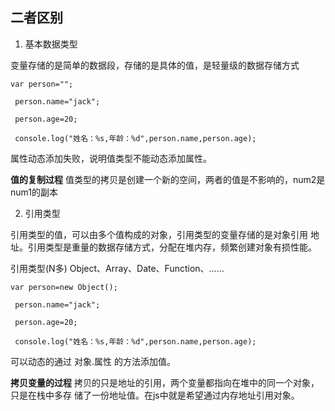 ## 二者区别
1. 基本数据类型

变量存储的是简单的数据段，存储的是具体的值，是轻量级的数据存储方式

	var person="";

	 person.name="jack";

	 person.age=20;

	 console.log("姓名：%s,年龄：%d",person.name,person.age);
属性动态添加失败，说明值类型不能动态添加属性。

**值的复制过程**
值类型的拷贝是创建一个新的空间，两者的值是不影响的，num2是num1的副本

2. 引用类型

引用类型的值，可以由多个值构成的对象，引用类型的变量存储的是对象引用
地址。引用类型是重量的数据存储方式，分配在堆内存，频繁创建对象有损性能。

引用类型(N多) Object、Array、Date、Function、……

	var person=new Object();

	 person.name="jack";

	 person.age=20;

	 console.log("姓名：%s,年龄：%d",person.name,person.age);
可以动态的通过  对象.属性 的方法添加值。

**拷贝变量的过程**
拷贝的只是地址的引用，两个变量都指向在堆中的同一个对象，只是在栈中多存
储了一份地址值。在js中就是希望通过内存地址引用对象。